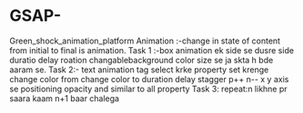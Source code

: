 # GSAP-
Green_shock_animation_platform
Animation :-change in state of content from initial to final is animation.
Task 1 :-box animation ek side se dusre side duratio delay roation changablebackground color size se ja skta h bde aaram se.
Task 2:- text animation tag select krke property set krenge change color from change color to duration delay stagger p++ n-- x y axis se positioning opacity and similar to all property 
Task 3: repeat:n    likhne pr saara kaam n+1 baar chalega 
